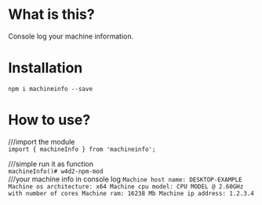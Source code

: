 # What is this?

Console log your machine information.

# Installation

`npm i machineinfo --save`

# How to use?

///import the module
<br>
`import { machineInfo } from 'machineinfo';`

///simple run it as function
<br>
`machineInfo()# w4d2-npm-mod`
<br>
///your machine info in console log
`
Machine host name: DESKTOP-EXAMPLE
Machine os architecture: x64
Machine cpu model: CPU MODEL @ 2.60GHz with number of cores
Machine ram: 16238 Mb
Machine ip address: 1.2.3.4
`
